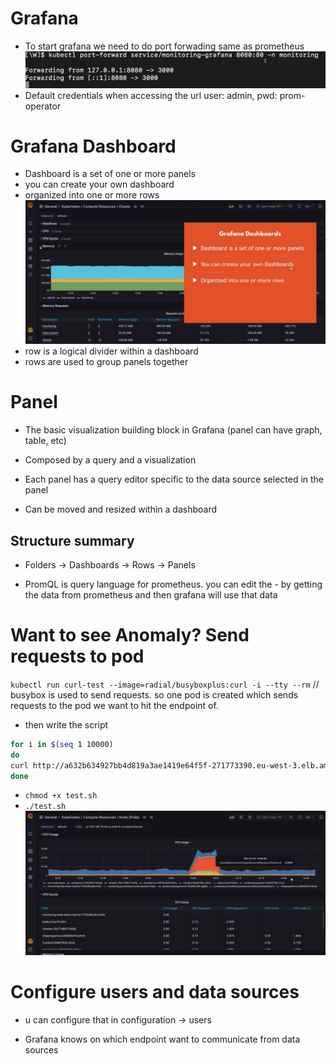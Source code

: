 # Grafana
- To start grafana we need to do port forwading same as prometheus
![grafana-port-forward](/assests/grafana-port-forward.png)
- Default credentials when accessing the url user: admin, pwd: prom-operator

# Grafana Dashboard
- Dashboard is a set of one or more panels
- you can create your own dashboard
- organized into one or more rows
![grafana-dashboard-rows](/assests/grafana-dashboard-rows.png)
- row is a logical divider within a dashboard 
- rows are used to group panels together
# Panel 
- The basic visualization building block in Grafana (panel can have graph, table, etc)

- Composed by a query and a visualization

- Each panel has a query editor specific to the data source selected in the panel

- Can be moved and resized within a dashboard

## Structure summary 
- Folders -> Dashboards -> Rows -> Panels

- PromQL is query language for prometheus. you can edit the - by getting the data from prometheus and then grafana will use that data 

# Want to see Anomaly? Send requests to pod 
`kubectl run curl-test --image=radial/busyboxplus:curl -i --tty --rm` // busybox is used to send requests. so one pod is created which sends requests to the pod we want to hit the endpoint of.

- then write the script
```bash
for i in $(seq 1 10000)
do
curl http://a632b634927bb4d819a3ae1419e64f5f-271773390.eu-west-3.elb.amazonaws.com > test.txt
done
```
- `chmod +x test.sh`
- `./test.sh`
![spike-test](/assests/spike-test.png)

# Configure users and data sources
- u can configure that in configuration -> users

- Grafana knows on which endpoint want to communicate from data sources